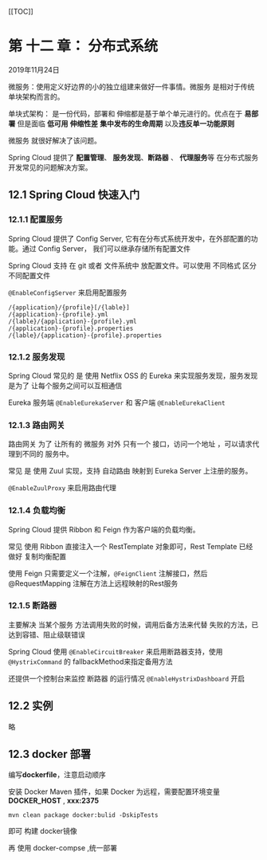 [[TOC]]

# 第 十二 章： 分布式系统

2019年11月24日

微服务：使用定义好边界的小的独立组建来做好一件事情。微服务 是相对于传统单块架构而言的。

单块式架构： 是一份代码，部署和 伸缩都是基于单个单元进行的。优点在于 **易部署** 但是面临 **低可用**  **伸缩性差** **集中发布的生命周期**   以及**违反单一功能原则**

微服务 就很好解决了该问题。

Spring  Cloud 提供了 **配置管理**、 **服务发现**、**断路器** 、 **代理服务**等 在分布式服务开发常见的问题解决方案。

## 12.1 Spring Cloud 快速入门

### 12.1.1 配置服务

Spring Cloud 提供了 Config Server, 它有在分布式系统开发中，在外部配置的功能。通过 Config Server， 我们可以继承存储所有配置文件

Spring Cloud 支持 在 git 或者 文件系统中 放配置文件。可以使用 不同格式 区分不同配置文件

`@EnableConfigServer` 来启用配置服务

```
/{application}/{profile}[/{lable}]
/{application}-{profile}.yml
/{lable}/{application}-{profile}.yml
/{application}-{profile}.properties
/{lable}/{application}-{profile}.properties
```

### 12.1.2 服务发现

Spring Cloud 常见的 是 使用  Netflix OSS 的 Eureka 来实现服务发现，服务发现是为了 让每个服务之间可以互相通信

Eureka 服务端 `@EnableEurekaServer` 和 客户端 `@EnableEurekaClient`

### 12.1.3 路由网关

路由网关 为了 让所有的 微服务 对外 只有一个 接口，访问一个地址 ，可以请求代理到不同的 服务中。

常见 是 使用 Zuul 实现，支持 自动路由 映射到 Eureka Server 上注册的服务。

`@EnableZuulProxy` 来启用路由代理

### 12.1.4 负载均衡

Spring Cloud 提供 Ribbon 和 Feign 作为客户端的负载均衡。 

常见 使用 Ribbon 直接注入一个 RestTemplate 对象即可，Rest Template 已经做好 复制均衡配置

使用 Feign 只需要定义一个注解，`@FeignClient` 注解接口，然后 @RequestMapping 注解在方法上远程映射的Rest服务

### 12.1.5 断路器

主要解决 当某个服务 方法调用失败的时候，调用后备方法来代替 失败的方法，已达到容错、阻止级联错误

Spring Cloud 使用 `@EnableCircuitBreaker` 来启用断路器支持，使用 `@HystrixCommand` 的 fallbackMethod来指定备用方法

还提供一个控制台来监控 断路器 的运行情况 `@EnableHystrixDashboard` 开启

## 12.2 实例

略

## 12.3 docker 部署

编写**dockerfile**，注意启动顺序

安装 Docker Maven 插件，如果 Docker 为远程，需要配置环境变量 **DOCKER_HOST** , **xxx:2375**

```shell
mvn clean package docker:bulid -DskipTests
```

即可 构建 docker镜像

再 使用 docker-compse ,统一部署







